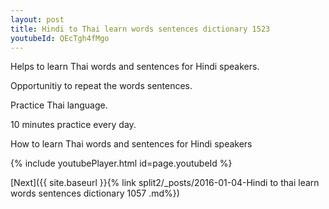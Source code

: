 ```yaml
---
layout: post
title: Hindi to Thai learn words sentences dictionary 1523 
youtubeId: QEcTgh4fMgo
---
```

 
 
Helps to learn Thai words and sentences for Hindi speakers.

Opportunitiy to repeat the words sentences. 

Practice Thai language. 
 
10 minutes practice every day. 
 
How to learn Thai words and sentences for Hindi speakers 
 
{% include youtubePlayer.html id=page.youtubeId %}
 
 
[Next]({{ site.baseurl }}{% link  split2/_posts/2016-01-04-Hindi to thai learn words sentences dictionary 1057 .md%})
 
